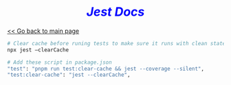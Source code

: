 ***<h1 style="text-align:center; color:blue;">Jest Docs</h1>***

[<< Go back to main page](./index.md)

```bash
# Clear cache before runing tests to make sure it runs with clean state
npx jest —clearCache

# Add these script in package.json
"test": "pnpm run test:clear-cache && jest --coverage --silent",
"test:clear-cache": "jest --clearCache",

```

